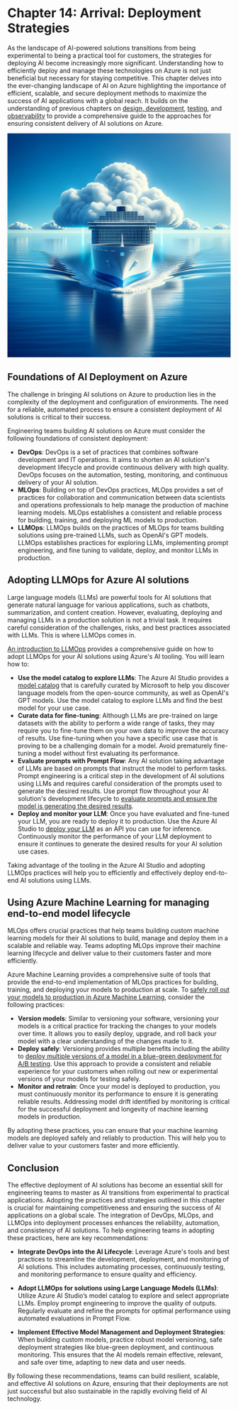 # Chapter 14: Arrival: Deployment Strategies

As the landscape of AI-powered solutions transitions from being experimental to being a practical tool for customers, the strategies for deploying AI become increasingly more significant. Understanding how to efficiently deploy and manage these technologies on Azure is not just beneficial but necessary for staying competitive. This chapter delves into the ever-changing landscape of AI on Azure highlighting the importance of efficient, scalable, and secure deployment methods to maximize the success of AI applications with a global reach. It builds on the understanding of previous chapters on [design, development](./chapter_05_crafting_vessel_design_development.md), [testing](./chapter_06_testing_waters_testing_iteration.md), and [observability](./chapter_12_keeping_log_observability.md) to provide a comprehensive guide to the approaches for ensuring consistent delivery of AI solutions on Azure.

![Digital artwork representing 'Deployment Strategies'](./../media/chapter14.png)

## Foundations of AI Deployment on Azure

The challenge in bringing AI solutions on Azure to production lies in the complexity of the deployment and configuration of environments. The need for a reliable, automated process to ensure a consistent deployment of AI solutions is critical to their success.

Engineering teams building AI solutions on Azure must consider the following foundations of consistent deployment:

- **DevOps**: DevOps is a set of practices that combines software development and IT operations. It aims to shorten an AI solution's development lifecycle and provide continuous delivery with high quality. DevOps focuses on the automation, testing, monitoring, and continuous delivery of your AI solution.
- **MLOps**: Building on top of DevOps practices, MLOps provides a set of practices for collaboration and communication between data scientists and operations professionals to help manage the production of machine learning models. MLOps establishes a consistent and reliable process for building, training, and deploying ML models to production.
- **LLMOps**: LLMOps builds on the practices of MLOps for teams building solutions using pre-trained LLMs, such as OpenAI's GPT models. LLMOps establishes practices for exploring LLMs, implementing prompt engineering, and fine tuning to validate, deploy, and monitor LLMs in production.

## Adopting LLMOps for Azure AI solutions

Large language models (LLMs) are powerful tools for AI solutions that generate natural language for various applications, such as chatbots, summarization, and content creation. However, evaluating, deploying and managing LLMs in a production solution is not a trivial task. It requires careful consideration of the challenges, risks, and best practices associated with LLMs. This is where LLMOps comes in.

[An introduction to LLMOps](https://techcommunity.microsoft.com/t5/ai-machine-learning-blog/an-introduction-to-llmops-operationalizing-and-managing-large/ba-p/3910996) provides a comprehensive guide on how to adopt LLMOps for your AI solutions using Azure's AI tooling. You will learn how to:

- **Use the model catalog to explore LLMs**: The Azure AI Studio provides a [model catalog](https://learn.microsoft.com/en-us/azure/ai-studio/how-to/model-catalog) that is carefully curated by Microsoft to help you discover language models from the open-source community, as well as OpenAI's GPT models. Use the model catalog to explore LLMs and find the best model for your use case.
- **Curate data for fine-tuning**: Although LLMs are pre-trained on large datasets with the ability to perform a wide range of tasks, they may require you to fine-tune them on your own data to improve the accuracy of results. Use fine-tuning when you have a specific use case that is proving to be a challenging domain for a model. Avoid prematurely fine-tuning a model without first evaluating its performance.
- **Evaluate prompts with Prompt Flow**: Any AI solution taking advantage of LLMs are based on prompts that instruct the model to perform tasks. Prompt engineering is a critical step in the development of AI solutions using LLMs and requires careful consideration of the prompts used to generate the desired results. Use prompt flow throughout your AI solution's development lifecycle to [evaluate prompts and ensure the model is generating the desired results](https://learn.microsoft.com/en-us/azure/ai-studio/concepts/evaluation-approach-gen-ai).
- **Deploy and monitor your LLM**: Once you have evaluated and fine-tuned your LLM, you are ready to deploy it to production. Use the Azure AI Studio to [deploy your LLM](https://learn.microsoft.com/en-us/azure/ai-studio/concepts/deployments-overview) as an API you can use for inference. Continuously monitor the performance of your LLM deployment to ensure it continues to generate the desired results for your AI solution use cases.

Taking advantage of the tooling in the Azure AI Studio and adopting LLMOps practices will help you to efficiently and effectively deploy end-to-end AI solutions using LLMs.

## Using Azure Machine Learning for managing end-to-end model lifecycle

MLOps offers crucial practices that help teams building custom machine learning models for their AI solutions to build, manage and deploy them in a scalable and reliable way. Teams adopting MLOps improve their machine learning lifecycle and deliver value to their customers faster and more efficiently.

Azure Machine Learning provides a comprehensive suite of tools that provide the end-to-end implementation of MLOps practices for building, training, and deploying your models to production at scale. To [safely roll out your models to production in Azure Machine Learning](https://techcommunity.microsoft.com/t5/ai-machine-learning-blog/safely-roll-out-your-machine-learning-models-using-managed/ba-p/3823098), consider the following practices:

- **Version models**: Similar to versioning your software, versioning your models is a critical practice for tracking the changes to your models over time. It allows you to easily deploy, upgrade, and roll back your model with a clear understanding of the changes made to it.
- **Deploy safely**: Versioning provides multiple benefits including the ability to [deploy multiple versions of a model in a blue-green deployment for A/B testing](https://learn.microsoft.com/en-us/azure/machine-learning/how-to-safely-rollout-online-endpoints?view=azureml-api-2&tabs=azure-cli). Use this approach to provide a consistent and reliable experience for your customers when rolling out new or experimental versions of your models for testing safely.
- **Monitor and retrain**: Once your model is deployed to production, you must continuously monitor its performance to ensure it is generating reliable results. Addressing model drift identified by monitoring is critical for the successful deployment and longevity of machine learning models in production.

By adopting these practices, you can ensure that your machine learning models are deployed safely and reliably to production. This will help you to deliver value to your customers faster and more efficiently.

## Conclusion

The effective deployment of AI solutions has become an essential skill for engineering teams to master as AI transitions from experimental to practical applications. Adopting the practices and strategies outlined in this chapter is crucial for maintaining competitiveness and ensuring the success of AI applications on a global scale. The integration of DevOps, MLOps, and LLMOps into deployment processes enhances the reliability, automation, and consistency of AI solutions. To help engineering teams in adopting these practices, here are key recommendations:

- **Integrate DevOps into the AI Lifecycle**: Leverage Azure's tools and best practices to streamline the development, deployment, and monitoring of AI solutions. This includes automating processes, continuously testing, and monitoring performance to ensure quality and efficiency.

- **Adopt LLMOps for solutions using Large Language Models (LLMs)**: Utilize Azure AI Studio’s model catalog to explore and select appropriate LLMs. Employ prompt engineering to improve the quality of outputs. Regularly evaluate and refine the prompts for optimal performance using automated evaluations in Prompt Flow.

- **Implement Effective Model Management and Deployment Strategies**: When building custom models, practice robust model versioning, safe deployment strategies like blue-green deployment, and continuous monitoring. This ensures that the AI models remain effective, relevant, and safe over time, adapting to new data and user needs.

By following these recommendations, teams can build resilient, scalable, and effective AI solutions on Azure, ensuring that their deployments are not just successful but also sustainable in the rapidly evolving field of AI technology.

